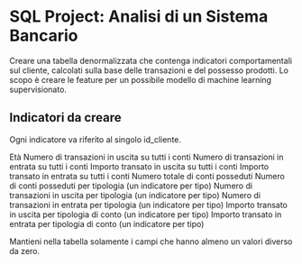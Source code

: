 # SQL Project: Analisi di un Sistema Bancario
Creare una tabella denormalizzata che contenga indicatori comportamentali sul cliente, calcolati sulla base delle transazioni e del possesso prodotti. Lo scopo è creare le feature per un possibile modello di machine learning supervisionato.


## Indicatori da creare
Ogni indicatore va riferito al singolo id_cliente.

Età
Numero di transazioni in uscita su tutti i conti
Numero di transazioni in entrata su tutti i conti
Importo transato in uscita su tutti i conti
Importo transato in entrata su tutti i conti
Numero totale di conti posseduti
Numero di conti posseduti per tipologia (un indicatore per tipo)
Numero di transazioni in uscita per tipologia (un indicatore per tipo)
Numero di transazioni in entrata per tipologia (un indicatore per tipo)
Importo transato in uscita per tipologia di conto (un indicatore per tipo)
Importo transato in entrata per tipologia di conto (un indicatore per tipo)

Mantieni nella tabella solamente i campi che hanno almeno un valori diverso da zero.
